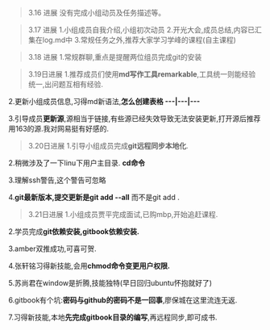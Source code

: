 
>3.16 进展
没有完成小组动员及任务描述等。

>3.17 进展
>1.小组成员自我介绍,小组初次动员
2.开光大会,成员总结,内容已汇集在log.md中
3.常规任务之外,推荐大家学习学峰的课程(自主课程)

>3.18 进展
1.常规群聊,重点是提醒两位组员完成git的安装


>3.19日进展
1.推荐成员们使用**md写作工具remarkable**,工具统一则能经验统一,出问题互相有经验.

2.更新小组成员信息,习得md新语法,**怎么创建表格 ---|---|---**

3.引导成员**更新源**,源相当于链接,有些源已经失效导致无法安装更新,打开源后推荐用163的源.我对网易挺有好感的.

>3.20日进展
1.引导小组成员完成**git远程同步本地化**.

2.稍微涉及了一下linu下用户主目录.  **cd命令**

3.理解ssh警告,这个警告可忽略

4.**git最新版本,提交更新是git add --all**  而不是git add .




>3.21日进展
1.小组成员贾平完成面试,已购mbp,开始追赶课程.

2.学员完成**git依赖安装,gitbook依赖安装.**

3.amber双推成功,可喜可贺.

4.张轩铭习得新技能,会用**chmod命令变更用户权限.**

5.苏尚君在window是折腾,技能独特(早日回归ubuntu怀抱就好了)

6.gitbook有个坑:**密码与github的密码不是一回事**,廖保城在这里流连无返.

7.习得新技能,本地**先完成gitbook目录的编写**,再远程同步,即可成书.


